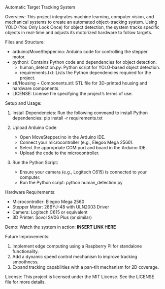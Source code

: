 Automatic Target Tracking System

Overview:
This project integrates machine learning, computer vision, and mechanical systems to create an automated object-tracking system. Using YOLO (You Only Look Once) for object detection, the system tracks specific objects in real-time and adjusts its motorized hardware to follow targets.

Files and Structure:
- arduino/MoveStepper.ino: Arduino code for controlling the stepper motor.
- python/: Contains Python code and dependencies for object detection.
  - human_detection.py: Python script for YOLO-based object detection.
  - requirements.txt: Lists the Python dependencies required for the project.
- stl/Housing + Components.stl: STL file for 3D-printed housing and hardware components.
- LICENSE: License file specifying the project’s terms of use.

Setup and Usage:
1. Install Dependencies:
   Run the following command to install Python dependencies:
   pip install -r requirements.txt

2. Upload Arduino Code:
   - Open MoveStepper.ino in the Arduino IDE.
   - Connect your microcontroller (e.g., Elegoo Mega 2560).
   - Select the appropriate COM port and board in the Arduino IDE.
   - Upload the code to the microcontroller.

3. Run the Python Script:
   - Ensure your camera (e.g., Logitech C615) is connected to your computer.
   - Run the Python script:
     python human_detection.py

Hardware Requirements:
- Microcontroller: Elegoo Mega 2560
- Stepper Motor: 28BYJ-48 with ULN2003 Driver
- Camera: Logitech C615 or equivalent
- 3D Printer: Sovol SV06 Plus (or similar)

Demo:
Watch the system in action: **INSERT LINK HERE**

Future Improvements:
1. Implement edge computing using a Raspberry Pi for standalone functionality.
2. Add a dynamic speed control mechanism to improve tracking smoothness.
3. Expand tracking capabilities with a pan-tilt mechanism for 2D coverage.

License:
This project is licensed under the MIT License. See the LICENSE file for more details.
